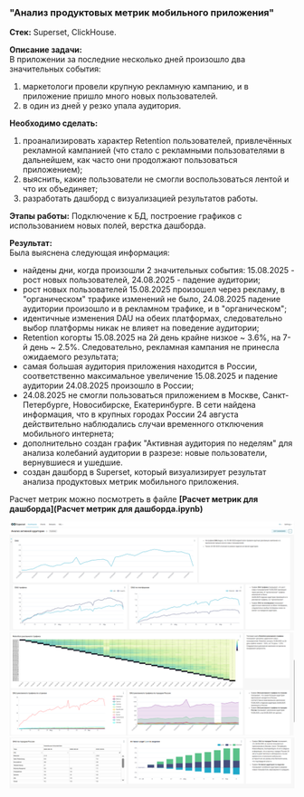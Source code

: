 ### "Анализ продуктовых метрик мобильного приложения"   

**Стек:** Superset, ClickHouse.  

**Описание задачи:**  
В приложении за последние несколько дней произошло два значительных события:  
1. маркетологи провели крупную рекламную кампанию, и в приложение пришло много новых пользователей.
2. в один из дней у резко упала аудитория.

**Необходимо сделать:**  
1. проанализировать характер Retention пользователей, привлечённых рекламной кампанией (что стало с рекламными пользователями в дальнейшем, как часто они продолжают пользоваться приложением);
2. выяснить, какие пользователи не смогли воспользоваться лентой и что их объединяет;
3. разработать дашборд с визуализацией результатов работы.

**Этапы работы:**
Подключение к БД, построение графиков с использованием новых полей, верстка дашборда.  

**Результат:**  
Была выяснена следующая информация:
- найдены дни, когда произошли 2 значительных события: 15.08.2025 - рост новых пользователей, 24.08.2025 - падение аудитории;  
- рост новых пользователей 15.08.2025 произошел через рекламу, в "органическом" трафике изменений не было, 24.08.2025 падение аудитории произошло и в рекламном трафике, и в "органическом";
- идентичные изменения DAU на обеих платформах, следовательно выбор платформы никак не влияет на поведение аудитории;
- Retention когорты 15.08.2025 на 2й день крайне низкое ~ 3.6%, на 7-й день ~ 2.5%. Следовательно, рекламная кампания не принесла ожидаемого результата;
- самая большая аудитория приложения находится в России, соответственно максимальное увеличение 15.08.2025 и падение аудитории 24.08.2025 произошло в России;
- 24.08.2025 не смогли пользоваться приложением в Москве, Санкт-Петербурге, Новосибирске, Екатеринбурге. В сети найдена информация, что в крупных городах России 24 августа действительно наблюдались случаи временного отключения мобильного интернета;
- дополнительно создан график "Активная аудитория по неделям" для анализа колебаний аудитории в разрезе: новые пользователи, вернувшиеся и ушедшие.
- создан дашборд в Superset, который визуализирует результат анализа продуктовых метрик мобильного приложения.

Расчет метрик можно посмотреть в файле **[Расчет метрик для дашборда](Расчет метрик для дашборда.ipynb)**   

![скриншот](скриншот_дашборда_1.png)
![скриншот](скриншот_дашборда_2.png)
![скриншот](скриншот_дашборда_3.png)
